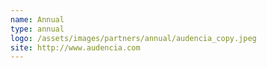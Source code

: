 ```yaml
---
name: Annual
type: annual
logo: /assets/images/partners/annual/audencia_copy.jpeg
site: http://www.audencia.com
---
```

